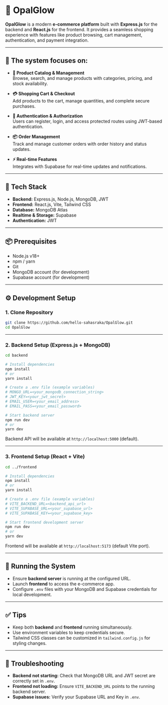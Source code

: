 # 🚀 OpalGlow

**OpalGlow** is a modern **e-commerce platform** built with **Express.js** for the backend and **React.js** for the frontend. It provides a seamless shopping experience with features like product browsing, cart management, authentication, and payment integration.  
***

## 🎯 The system focuses on:

- **🛒 Product Catalog & Management**  
  Browse, search, and manage products with categories, pricing, and stock availability.  

- **💳 Shopping Cart & Checkout**  
  Add products to the cart, manage quantities, and complete secure purchases.  

- **🔐 Authentication & Authorization**  
  Users can register, login, and access protected routes using JWT-based authentication.  

- **📦 Order Management**  
  Track and manage customer orders with order history and status updates.  

- **⚡ Real-time Features**  
  Integrates with Supabase for real-time updates and notifications.  

---

## 🧰 Tech Stack

- **Backend:** Express.js, Node.js, MongoDB, JWT  
- **Frontend:** React.js, Vite, Tailwind CSS  
- **Database:** MongoDB Atlas  
- **Realtime & Storage:** Supabase  
- **Authentication:** JWT  

---

## 📦 Prerequisites

- Node.js v18+  
- npm / yarn  
- Git  
- MongoDB account (for development)  
- Supabase account (for development)  

---

## ⚙️ Development Setup

### 1. Clone Repository

```bash
git clone https://github.com/hello-sahasraka/OpalGlow.git
cd OpalGlow
````

---

### 2. Backend Setup (Express.js + MongoDB)

```bash
cd backend

# Install dependencies
npm install
# or
yarn install

# Create a .env file (example variables)
# MONGO_URL=<your_mongodb_connection_string>
# JWT_KEY=<your_jwt_secret>
# EMAIL_USER=<your_email_address>
# EMAIL_PASS=<your_email_password>

# Start backend server
npm run dev
# or
yarn dev
```

Backend API will be available at `http://localhost:5000` (default).

---

### 3. Frontend Setup (React + Vite)

```bash
cd ../frontend

# Install dependencies
npm install
# or
yarn install

# Create a .env file (example variables)
# VITE_BACKEND_URL=<backend_api_url>
# VITE_SUPABASE_URL=<your_supabase_url>
# VITE_SUPABASE_KEY=<your_supabase_key>

# Start frontend development server
npm run dev
# or
yarn dev
```

Frontend will be available at `http://localhost:5173` (default Vite port).

---

## 🧾 Running the System

* Ensure **backend server** is running at the configured URL.
* Launch **frontend** to access the e-commerce app.
* Configure `.env` files with your MongoDB and Supabase credentials for local development.

---

## ✅ Tips

* Keep both **backend** and **frontend** running simultaneously.
* Use environment variables to keep credentials secure.
* Tailwind CSS classes can be customized in `tailwind.config.js` for styling changes.

---

## 🧼 Troubleshooting

* **Backend not starting:** Check that MongoDB URL and JWT secret are correctly set in `.env`.
* **Frontend not loading:** Ensure `VITE_BACKEND_URL` points to the running backend server.
* **Supabase issues:** Verify your Supabase URL and Key in `.env`.
